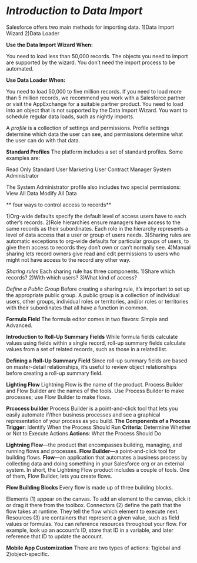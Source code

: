 *Introduction to Data Import*
=======
Salesforce offers two main methods for importing data.
1)Data Import Wizard
2)Data Loader

**Use the Data Import Wizard When:**

You need to load less than 50,000 records.
The objects you need to import are supported by the wizard.
You don’t need the import process to be automated.

**Use Data Loader When:**

You need to load 50,000 to five million records. If you need to load more than 5 million records, we recommend you work with a Salesforce partner or visit the AppExchange for a suitable partner product.
You need to load into an object that is not supported by the Data Import Wizard.
You want to schedule regular data loads, such as nightly imports.

A *profile* is a collection of settings and permissions. Profile settings determine which data the user can see, and permissions determine what the user can do with that data.


**Standard Profiles**
The platform includes a set of standard profiles. Some examples are:

Read Only
Standard User
Marketing User
Contract Manager
System Administrator

The System Administrator profile also includes two special permissions:
View All Data
Modify All Data

** four ways to control access to records**

1)Org-wide defaults specify the default level of access users have to each other’s records.
2)Role hierarchies ensure managers have access to the same records as their subordinates. Each role in the hierarchy represents a level of data access that a user or group of users needs.
3)Sharing rules are automatic exceptions to org-wide defaults for particular groups of users, to give them access to records they don’t own or can’t normally see.
4)Manual sharing lets record owners give read and edit permissions to users who might not have access to the record any other way.


*Sharing rules*
Each sharing rule has three components.
1)Share which records?
2)With which users?
3)What kind of access?

*Define a Public Group*
Before creating a sharing rule, it’s important to set up the appropriate public group. A public group is a collection of individual users, other groups, individual roles or territories, and/or roles or territories with their subordinates that all have a function in common.

**Formula Field**
The formula editor comes in two flavors: Simple and Advanced. 

**Introduction to Roll-Up Summary Fields**
While formula fields calculate values using fields within a single record, roll-up summary fields calculate values from a set of related records, such as those in a related list. 

**Defining a Roll-Up Summary Field**
Since roll-up summary fields are based on master-detail relationships, it’s useful to review object relationships before creating a roll-up summary field.

**Lighting Flow**
Lightning Flow is the name of the product.
Process Builder and Flow Builder are the names of the tools.
Use Process Builder to make processes; use Flow Builder to make flows.

**Prcocess builder**
Process Builder is a point-and-click tool that lets you easily automate if/then business processes and see a graphical representation of your process as you build.
**The Components of a Process**
**Trigger**: Identify When the Process Should Run
**Criteria**: Determine Whether or Not to Execute Actions
**Actions**: What the Process Should Do


**Lightning Flow**—the product that encompasses building, managing, and running flows and processes.
**Flow Builder**—a point-and-click tool for building flows.
**Flow**—an application that automates a business process by collecting data and doing something in your Salesforce org or an external system.
In short, the Lightning Flow product includes a couple of tools. One of them, Flow Builder, lets you create flows.


**Flow Building Blocks**
Every flow is made up of three building blocks.

Elements (1) appear on the canvas. To add an element to the canvas, click it or drag it there from the toolbox.
Connectors (2) define the path that the flow takes at runtime. They tell the flow which element to execute next.
Resources (3) are containers that represent a given value, such as field values or formulas. You can reference resources throughout your flow. For example, look up an account’s ID, store that ID in a variable, and later reference that ID to update the account.

**Mobile App Customization**
 There are two types of actions:
 1)global and 
 2)object-specific.
 
 
 
 
 
 
 
 
 

